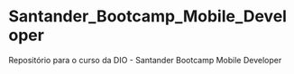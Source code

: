 # Santander_Bootcamp_Mobile_Developer
Repositório para o curso da DIO - Santander Bootcamp Mobile Developer
